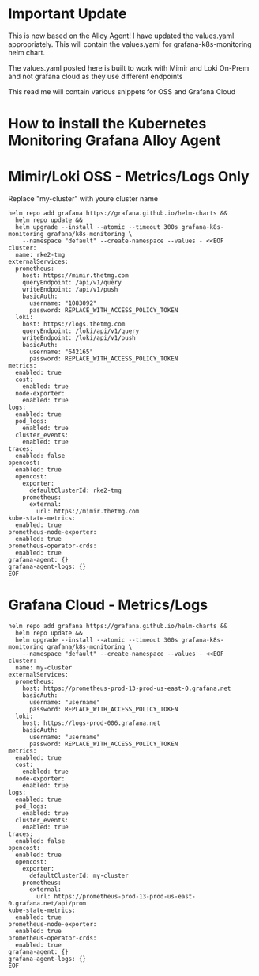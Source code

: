 # Important Update
This is now based on the Alloy Agent!
I have updated the values.yaml appropriately.
This will contain the values.yaml for grafana-k8s-monitoring helm chart.

The values.yaml posted here is built to work with Mimir and Loki On-Prem and not grafana cloud as they use different endpoints

This read me will contain various snippets for OSS and Grafana Cloud

# How to install the Kubernetes Monitoring Grafana Alloy Agent

# Mimir/Loki OSS - Metrics/Logs Only
Replace "my-cluster" with youre cluster name
```
helm repo add grafana https://grafana.github.io/helm-charts &&
  helm repo update &&
  helm upgrade --install --atomic --timeout 300s grafana-k8s-monitoring grafana/k8s-monitoring \
    --namespace "default" --create-namespace --values - <<EOF
cluster:
  name: rke2-tmg
externalServices:
  prometheus:
    host: https://mimir.thetmg.com
    queryEndpoint: /api/v1/query
    writeEndpoint: /api/v1/push
    basicAuth:
      username: "1083092"
      password: REPLACE_WITH_ACCESS_POLICY_TOKEN
  loki:
    host: https://logs.thetmg.com
    queryEndpoint: /loki/api/v1/query
    writeEndpoint: /loki/api/v1/push
    basicAuth:
      username: "642165"
      password: REPLACE_WITH_ACCESS_POLICY_TOKEN
metrics:
  enabled: true
  cost:
    enabled: true
  node-exporter:
    enabled: true
logs:
  enabled: true
  pod_logs:
    enabled: true
  cluster_events:
    enabled: true
traces:
  enabled: false
opencost:
  enabled: true
  opencost:
    exporter:
      defaultClusterId: rke2-tmg
    prometheus:
      external:
        url: https://mimir.thetmg.com
kube-state-metrics:
  enabled: true
prometheus-node-exporter:
  enabled: true
prometheus-operator-crds:
  enabled: true
grafana-agent: {}
grafana-agent-logs: {}
EOF
```

# Grafana Cloud - Metrics/Logs
```
helm repo add grafana https://grafana.github.io/helm-charts &&
  helm repo update &&
  helm upgrade --install --atomic --timeout 300s grafana-k8s-monitoring grafana/k8s-monitoring \
    --namespace "default" --create-namespace --values - <<EOF
cluster:
  name: my-cluster
externalServices:
  prometheus:
    host: https://prometheus-prod-13-prod-us-east-0.grafana.net
    basicAuth:
      username: "username"
      password: REPLACE_WITH_ACCESS_POLICY_TOKEN
  loki:
    host: https://logs-prod-006.grafana.net
    basicAuth:
      username: "username"
      password: REPLACE_WITH_ACCESS_POLICY_TOKEN
metrics:
  enabled: true
  cost:
    enabled: true
  node-exporter:
    enabled: true
logs:
  enabled: true
  pod_logs:
    enabled: true
  cluster_events:
    enabled: true
traces:
  enabled: false
opencost:
  enabled: true
  opencost:
    exporter:
      defaultClusterId: my-cluster
    prometheus:
      external:
        url: https://prometheus-prod-13-prod-us-east-0.grafana.net/api/prom
kube-state-metrics:
  enabled: true
prometheus-node-exporter:
  enabled: true
prometheus-operator-crds:
  enabled: true
grafana-agent: {}
grafana-agent-logs: {}
EOF

```
